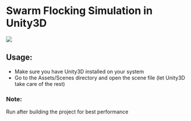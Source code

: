 # Swarm Flocking Simulation in Unity3D

<img src="misc/Swarm-Flocking.gif" />

## Usage:
- Make sure you have Unity3D installed on your system
- Go to the Assets/Scenes directory and open the scene file (let Unity3D take care of the rest)

### Note:
Run after building the project for best performance
